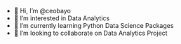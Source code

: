 - 👋 Hi, I’m @ceobayo
- 👀 I’m interested in Data Analytics
- 🌱 I’m currently learning Python Data Science Packages
- 💞️ I’m looking to collaborate on Data Analytics Project


<!---
ceobayo/ceobayo is a ✨ special ✨ repository because its `README.md` (this file) appears on your GitHub profile.
You can click the Preview link to take a look at your changes.
--->
